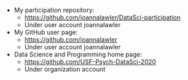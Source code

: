 * My participation repository:
	* https://github.com/joannalawler/DataSci-participation
	* Under user account joannalawler
* My GitHub user page:
	* https://github.com/joannalawler
	* Under user account joannalawler
* Data Science and Programming home page:
	* https://github.com/USF-Psych-DataSci-2020
	* Under organization account
